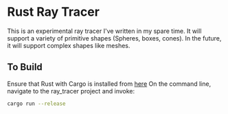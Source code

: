 # Rust Ray Tracer
This is an experimental ray tracer I've written in my spare time.
It will support a variety of primitive shapes (Spheres, boxes, cones).
In the future, it will support complex shapes like meshes.

## To Build
Ensure that Rust with Cargo is installed from [here](https://doc.rust-lang.org/cargo/getting-started/installation.html)
On the command line, navigate to the ray_tracer project and invoke:
```bash
cargo run --release
```